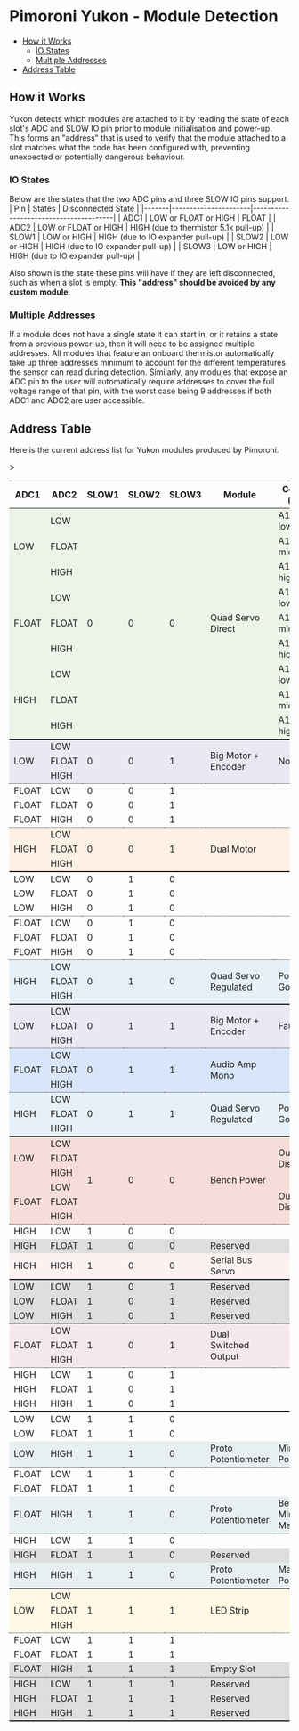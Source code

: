 # Pimoroni Yukon - Module Detection <!-- omit in toc -->

- [How it Works](#how-it-works)
  - [IO States](#io-states)
  - [Multiple Addresses](#multiple-addresses)
- [Address Table](#address-table)

## How it Works

Yukon detects which modules are attached to it by reading the state of each slot's ADC and SLOW IO pin prior to module initialisation and power-up. This forms an "address" that is used to verify that the module attached to a slot matches what the code has been configured with, preventing unexpected or potentially dangerous behaviour.

### IO States

Below are the states that the two ADC pins and three SLOW IO pins support.
| Pin   | States               | Disconnected State                    |
|-------|----------------------|---------------------------------------|
| ADC1  | LOW or FLOAT or HIGH | FLOAT                                 |
| ADC2  | LOW or FLOAT or HIGH | HIGH (due to thermistor 5.1k pull-up) |
| SLOW1 | LOW or HIGH          | HIGH (due to IO expander pull-up)     |
| SLOW2 | LOW or HIGH          | HIGH (due to IO expander pull-up)     |
| SLOW3 | LOW or HIGH          | HIGH (due to IO expander pull-up)     |

Also shown is the state these pins will have if they are left disconnected, such as when a slot is empty. **This "address" should be avoided by any custom module**.

### Multiple Addresses

If a module does not have a single state it can start in, or it retains a state from a previous power-up, then it will need to be assigned multiple addresses. All modules that feature an onboard thermistor automatically take up three addresses minimum to account for the different temperatures the sensor can read during detection. Similarly, any modules that expose an ADC pin to the user will automatically require addresses to cover the full voltage range of that pin, with the worst case being 9 addresses if both ADC1 and ADC2 are user accessible.


## Address Table

Here is the current address list for Yukon modules produced by Pimoroni.

<table>
    <thead>
        <tr>
            <th>ADC1</th><th>ADC2</th><th>SLOW1</th><th>SLOW2</th><th>SLOW3</th><th>Module</th><th>Condition (if any)</th>
        </tr>
    </thead>
    <tbody>
        <!-- Quad Servo Direct -->
        <tr style="background-color:rgba(182, 215, 168, 0.25);">
            <td rowspan=3>LOW</td>
            <td>LOW</td>
            <td rowspan=9>0</td>
            <td rowspan=9>0</td>
            <td rowspan=9>0</td>
            <td rowspan=9>Quad Servo Direct</td>
            <td>A1 low, A2 low</td>
        </tr>
        <tr style="background-color:rgba(182, 215, 168, 0.25);">
            <td>FLOAT</td>
            <td>A1 low, A2 mid</td>
        </tr>
        <tr style="background-color:rgba(182, 215, 168, 0.25);">
            <td>HIGH</td>
            <td>A1 low, A2 high</td>
        </tr>
        <tr style="background-color:rgba(182, 215, 168, 0.25);">
            <td rowspan=3>FLOAT</td>
            <td>LOW</td>
            <td>A1 mid, A2 low</td>
        </tr>
        <tr style="background-color:rgba(182, 215, 168, 0.25);">
            <td>FLOAT</td>
            <td>A1 mid, A2 mid</td>
        </tr>
        <tr style="background-color:rgba(182, 215, 168, 0.25);">
            <td>HIGH</td>
            <td>A1 mid, A2 high</td>
        </tr>
        <tr style="background-color:rgba(182, 215, 168, 0.25);">
            <td rowspan=3>HIGH</td>
            <td>LOW</td>
            <td>A1 high, A2 low</td>
        </tr>
        <tr style="background-color:rgba(182, 215, 168, 0.25);">
            <td>FLOAT</td>
            <td>A1 high, A2 mid</td>
        </tr>
        <tr style="background-color:rgba(182, 215, 168, 0.25);">
            <td>HIGH</td>
            <td>A1 high, A2 high</td>
        </tr>
        <!-- Big Motor -->
        <tr style="border-top: 2px solid; background-color:rgba(180, 167, 214, 0.25);">
            <td rowspan=3>LOW</td>
            <td>LOW</td>
            <td rowspan=3>0</td>
            <td rowspan=3>0</td>
            <td rowspan=3>1</td>
            <td rowspan=3>Big Motor + Encoder</td>
            <td rowspan=3>No Fault</td>
        </tr>
        <tr style="background-color:rgba(180, 167, 214, 0.25);">
            <td>FLOAT</td>
        </tr>
        <tr style="background-color:rgba(180, 167, 214, 0.25);">
            <td>HIGH</td>
        </tr>
        <!-- Vacant -->
        <tr style="border-top: 1.5px dotted;">
            <td>FLOAT</td><td>LOW</td><td>0</td><td>0</td><td>1</td><td></td><td></td>
        </tr>
        <tr>
            <td>FLOAT</td><td>FLOAT</td><td>0</td><td>0</td><td>1</td><td></td><td></td>
        </tr>
        <tr>
            <td>FLOAT</td><td>HIGH</td><td>0</td><td>0</td><td>1</td><td></td><td></td>
        </tr>
        <!-- Dual Motor / Bipolar Stepper -->
        <tr style="border-top: 1.5px dotted; background-color:rgba(249, 203, 156, 0.25);">
            <td rowspan=3>HIGH</td>
            <td>LOW</td>
            <td rowspan=3>0</td>
            <td rowspan=3>0</td>
            <td rowspan=3>1</td>
            <td rowspan=3>Dual Motor</td>
            <td rowspan=3></td>
        </tr>
        <tr style="background-color:rgba(249, 203, 156, 0.25);">
            <td>FLOAT</td>
        </tr>
        <tr style="background-color:rgba(249, 203, 156, 0.25);">
            <td>HIGH</td>
        </tr>
        <!-- Vacant -->
        <tr style="border-top: 2px solid;">
            <td>LOW</td><td>LOW</td><td>0</td><td>1</td><td>0</td><td></td><td></td>
        </tr>
        <tr>
            <td>LOW</td><td>FLOAT</td><td>0</td><td>1</td><td>0</td><td></td><td></td>
        </tr>
        <tr>
            <td>LOW</td><td>HIGH</td><td>0</td><td>1</td><td>0</td><td></td><td></td>
        </tr>
        <!-- Vacant -->
        <tr style="border-top: 1.5px dotted;">
            <td>FLOAT</td><td>LOW</td><td>0</td><td>1</td><td>0</td><td></td><td></td>
        </tr>
        <tr>
            <td>FLOAT</td><td>FLOAT</td><td>0</td><td>1</td><td>0</td><td></td><td></td>
        </tr>
        <tr>
            <td>FLOAT</td><td>HIGH</td><td>0</td><td>1</td><td>0</td><td></td><td></td>
        </tr>
        <!-- Quad Servo Regulated -->
        <tr style="border-top: 1.5px dotted; background-color:rgba(159, 197, 232, 0.25);">
            <td rowspan=3>HIGH</td>
            <td>LOW</td>
            <td rowspan=3>0</td>
            <td rowspan=3>1</td>
            <td rowspan=3>0</td>
            <td rowspan=3>Quad Servo Regulated</td>
            <td rowspan=3>Power Not Good</td>
        </tr>
        <tr style="background-color:rgba(159, 197, 232, 0.25);">
            <td>FLOAT</td>
        </tr>
        <tr style="background-color:rgba(159, 197, 232, 0.25);">
            <td>HIGH</td>
        </tr>
        <!-- Big Motor + Encoder -->
        <tr style="border-top: 2px solid; background-color:rgba(180, 167, 214, 0.25);">
            <td rowspan=3>LOW</td>
            <td>LOW</td>
            <td rowspan=3>0</td>
            <td rowspan=3>1</td>
            <td rowspan=3>1</td>
            <td rowspan=3>Big Motor + Encoder</td>
            <td rowspan=3>Faulted</td>
        </tr>
        <tr style="background-color:rgba(180, 167, 214, 0.25);">
            <td>FLOAT</td>
        </tr>
        <tr style="background-color:rgba(180, 167, 214, 0.25);">
            <td>HIGH</td>
        </tr>
        <!-- Audio Amp -->
        <tr style="border-top: 1.5px dotted; background-color:rgba(109, 158, 235, 0.25);">
            <td rowspan=3>FLOAT</td>
            <td>LOW</td>
            <td rowspan=3>0</td>
            <td rowspan=3>1</td>
            <td rowspan=3>1</td>
            <td rowspan=3>Audio Amp Mono</td>
            <td rowspan=3></td>
        </tr>
        <tr style="background-color:rgba(109, 158, 235, 0.25);">
            <td>FLOAT</td>
        </tr>
        <tr style="background-color:rgba(109, 158, 235, 0.25);">
            <td>HIGH</td>
        </tr>
        <!-- Quad Servo Regulated -->
        <tr style="border-top: 1.5px dotted; background-color:rgba(159, 197, 232, 0.25);">
            <td rowspan=3>HIGH</td>
            <td>LOW</td>
            <td rowspan=3>0</td>
            <td rowspan=3>1</td>
            <td rowspan=3>1</td>
            <td rowspan=3>Quad Servo Regulated</td>
            <td rowspan=3>Power Good</td>
        </tr>
        <tr style="background-color:rgba(159, 197, 232, 0.25);">
            <td>FLOAT</td>
        </tr>
        <tr style="background-color:rgba(159, 197, 232, 0.25);">
            <td>HIGH</td>
        </tr>
        <!-- Bench Power -->
        <tr style="border-top: 2px solid; background-color:rgba(221, 126, 107, 0.25);">
            <td rowspan=3>LOW</td>
            <td>LOW</td>
            <td rowspan=6>1</td>
            <td rowspan=6>0</td>
            <td rowspan=6>0</td>
            <td rowspan=6>Bench Power</td>
            <td rowspan=3>Output Discharged</td>
        </tr>
        <tr style="background-color:rgba(221, 126, 107, 0.25);">
            <td>FLOAT</td>
        </tr>
        <tr style="background-color:rgba(221, 126, 107, 0.25);">
            <td>HIGH</td>
        </tr>
        <tr style="background-color:rgba(221, 126, 107, 0.25);">
            <td rowspan=3>FLOAT</td>
            <td>LOW</td>
            <td rowspan=3>Output Discharging</td>
        </tr>
        <tr style="background-color:rgba(221, 126, 107, 0.25);">
            <td>FLOAT</td>
        </tr>
        <tr style="background-color:rgba(221, 126, 107, 0.25);">
            <td>HIGH</td>
        </tr>
        <!-- Vacant -->
        <tr style="border-top: 1.5px dotted;">
            <td>HIGH</td><td>LOW</td><td>1</td><td>0</td><td>0</td><td></td><td></td>
        </tr>
        <!-- Reserved -->
        <tr style="background-color:rgba(128, 128, 128, 0.25);">
            <td>HIGH</td><td>FLOAT</td><td>1</td><td>0</td><td>0</td><td>Reserved</td><td></td>
        </tr>
        <!-- Serial Bus Servo -->
        <tr style="background-color:rgba(244, 204, 204, 0.25);">
            <td>HIGH</td><td>HIGH</td><td>1</td><td>0</td><td>0</td><td>Serial Bus Servo</td><td></td>
        </tr>
        <!-- Reserved -->
        <tr style="border-top: 2px solid; background-color:rgba(128, 128, 128, 0.25);">
            <td>LOW</td><td>LOW</td><td>1</td><td>0</td><td>1</td><td>Reserved</td><td></td>
        </tr>
        <tr style="background-color:rgba(128, 128, 128, 0.25);">
            <td>LOW</td><td>FLOAT</td><td>1</td><td>0</td><td>1</td><td>Reserved</td><td></td>
        </tr>
        <tr style="background-color:rgba(128, 128, 128, 0.25);">
            <td>LOW</td><td>HIGH</td><td>1</td><td>0</td><td>1</td><td>Reserved</td><td></td>
        </tr>
        <!-- Dual Switched Output -->
        <tr style="border-top: 1.5px dotted; background-color:rgba(213, 166, 189, 0.25);">
            <td rowspan=3>FLOAT</td>
            <td>LOW</td>
            <td rowspan=3>1</td>
            <td rowspan=3>0</td>
            <td rowspan=3>1</td>
            <td rowspan=3>Dual Switched Output</td>
            <td rowspan=3></td>
        </tr>
        <tr style="background-color:rgba(213, 166, 189, 0.25);">
            <td>FLOAT</td>
        </tr>
        <tr style="background-color:rgba(213, 166, 189, 0.25);">
            <td>HIGH</td>
        </tr>
        <!-- Vacant -->
        <tr style="border-top: 1.5px dotted;">
            <td>HIGH</td><td>LOW</td><td>1</td><td>0</td><td>1</td><td></td><td></td>
        </tr>
        <tr>
            <td>HIGH</td><td>FLOAT</td><td>1</td><td>0</td><td>1</td><td></td><td></td>
        </tr>
        <tr>
            <td>HIGH</td><td>HIGH</td><td>1</td><td>0</td><td>1</td><td></td><td></td>
        </tr>
        <tr style="border-top: 2px solid;">
            <td>LOW</td><td>LOW</td><td>1</td><td>1</td><td>0</td><td></td><td></td>
        </tr>
        <tr>
            <td>LOW</td><td>FLOAT</td><td>1</td><td>1</td><td>0</td><td></td><td></td>
        </tr>
        <!-- Proto Potentiometer -->
        <tr style="background-color:rgba(162, 196, 201, 0.25);">
            <td>LOW</td><td>HIGH</td><td>1</td><td>1</td><td>0</td><td>Proto Potentiometer</td><td>Min Position</td>
        </tr>
        <!-- Vacant -->
        <tr style="border-top: 1.5px dotted;">
            <td>FLOAT</td><td>LOW</td><td>1</td><td>1</td><td>0</td><td></td><td></td>
        </tr>
        <tr>
            <td>FLOAT</td><td>FLOAT</td><td>1</td><td>1</td><td>0</td><td></td><td></td>
        </tr>
        <!-- Proto Potentiometer -->
        <tr style="background-color:rgba(162, 196, 201, 0.25);">
            <td>FLOAT</td><td>HIGH</td><td>1</td><td>1</td><td>0</td><td>Proto Potentiometer</td><td>Between Min and Max</td>
        </tr>
        <!-- Vacant -->
        <tr style="border-top: 1.5px dotted;">
            <td>HIGH</td><td>LOW</td><td>1</td><td>1</td><td>0</td><td></td><td></td>
        </tr>
        <!-- Reserved -->
        <tr style="background-color:rgba(128, 128, 128, 0.25);">>
            <td>HIGH</td><td>FLOAT</td><td>1</td><td>1</td><td>0</td><td>Reserved</td><td></td>
        </tr>
        <!-- Proto Potentiometer -->
        <tr style="background-color:rgba(162, 196, 201, 0.25);">
            <td>HIGH</td><td>HIGH</td><td>1</td><td>1</td><td>0</td><td>Proto Potentiometer</td><td>Max Position</td>
        </tr>
        <!-- LED Strip -->
        <tr style="border-top: 2px solid; background-color:rgba(255, 229, 153, 0.25);">
            <td rowspan=3>LOW</td>
            <td>LOW</td>
            <td rowspan=3>1</td>
            <td rowspan=3>1</td>
            <td rowspan=3>1</td>
            <td rowspan=3>LED Strip</td>
            <td rowspan=3></td>
        </tr>
        <tr style="background-color:rgba(255, 229, 153, 0.25);">
            <td>FLOAT</td>
        </tr>
        <tr style="background-color:rgba(255, 229, 153, 0.25);">
            <td>HIGH</td>
        </tr>
        <!-- Vacant -->
        <tr style="border-top: 1.5px dotted;">
            <td>FLOAT</td><td>LOW</td><td>1</td><td>1</td><td>1</td><td></td><td></td>
        </tr>
        <tr>
            <td>FLOAT</td><td>FLOAT</td><td>1</td><td>1</td><td>1</td><td></td><td></td>
        </tr>
        <!-- Empty Slot -->
        <tr style="background-color:rgba(128, 128, 128, 0.25);">
            <td>FLOAT</td><td>HIGH</td><td>1</td><td>1</td><td>1</td><td>Empty Slot</td><td></td>
        </tr>
        <!-- Reserved -->
        <tr style="border-top: 1.5px dotted; background-color:rgba(128, 128, 128, 0.25);">
            <td>HIGH</td><td>LOW</td><td>1</td><td>1</td><td>1</td><td>Reserved</td><td></td>
        </tr>
        <tr style="background-color:rgba(128, 128, 128, 0.25);">
            <td>HIGH</td><td>FLOAT</td><td>1</td><td>1</td><td>1</td><td>Reserved</td><td></td>
        </tr>
        <tr style="border-bottom: 2px solid;background-color:rgba(128, 128, 128, 0.25);">
            <td>HIGH</td><td>HIGH</td><td>1</td><td>1</td><td>1</td><td>Reserved</td><td></td>
        </tr>
    </tbody>
</table>
